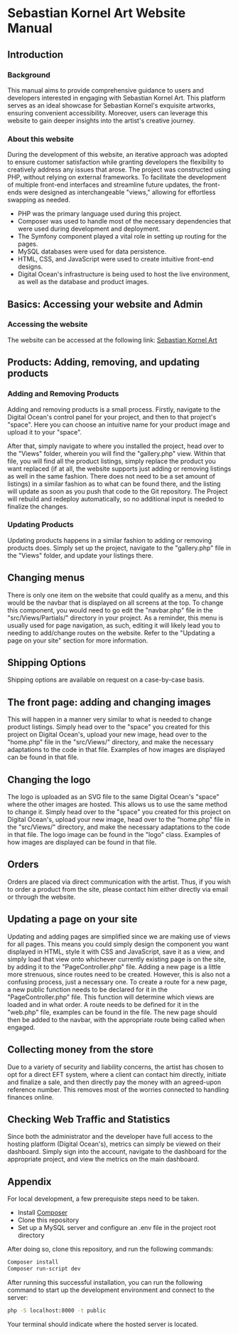 # Sebastian Kornel Art Website Manual

## Introduction

### Background
This manual aims to provide comprehensive guidance to users and developers interested in engaging with Sebastian Kornel Art. This platform serves as an ideal showcase for Sebastian Kornel's exquisite artworks, ensuring convenient accessibility. Moreover, users can leverage this website to gain deeper insights into the artist's creative journey.

### About this website
During the development of this website, an iterative approach was adopted to ensure customer satisfaction while granting developers the flexibility to creatively address any issues that arose. The project was constructed using PHP, without relying on external frameworks. To facilitate the development of multiple front-end interfaces and streamline future updates, the front-ends were designed as interchangeable "views," allowing for effortless swapping as needed.

- PHP was the primary language used during this project.
- Composer was used to handle most of the necessary dependencies that were used during development and deployment.
- The Symfony component played a vital role in setting up routing for the pages.
- MySQL databases were used for data persistence.
- HTML, CSS, and JavaScript were used to create intuitive front-end designs.
- Digital Ocean's infrastructure is being used to host the live environment, as well as the database and product images.

## Basics: Accessing your website and Admin

### Accessing the website
The website can be accessed at the following link:
[Sebastian Kornel Art](https://sebastiankornelart.com)

## Products: Adding, removing, and updating products

### Adding and Removing Products
Adding and removing products is a small process. Firstly, navigate to the Digital Ocean's control panel for your project, and then to that project's "space". Here you can choose an intuitive name for your product image and upload it to your "space". 

After that, simply navigate to where you installed the project, head over to the "Views" folder, wherein you will find the "gallery.php" view. Within that file, you will find all the product listings, simply replace the product you want replaced (if at all, the website supports just adding or removing listings as well in the same fashion. There does not need to be a set amount of listings) in a similar fashion as to what can be found there, and the listing will update as soon as you push that code to the Git repository. The Project will rebuild and redeploy automatically, so no additional input is needed to finalize the changes.

### Updating Products
Updating products happens in a similar fashion to adding or removing products does. Simply set up the project, navigate to the "gallery.php" file in the "Views" folder, and update your listings there.

## Changing menus
There is only one item on the website that could qualify as a menu, and this would be the navbar that is displayed on all screens at the top. To change this component, you would need to go edit the "navbar.php" file in the "src/Views/Partials/" directory in your project. As a reminder, this menu is usually used for page navigation, as such, editing it will likely lead you to needing to add/change routes on the website. Refer to the "Updating a page on your site" section for more information.

## Shipping Options
Shipping options are available on request on a case-by-case basis.

## The front page: adding and changing images
This will happen in a manner very similar to what is needed to change product listings. Simply head over to the "space" you created for this project on Digital Ocean's, upload your new image, head over to the "home.php" file in the "src/Views/" directory, and make the necessary adaptations to the code in that file. Examples of how images are displayed can be found in that file.

## Changing the logo


The logo is uploaded as an SVG file to the same Digital Ocean's "space" where the other images are hosted. This allows us to use the same method to change it. Simply head over to the "space" you created for this project on Digital Ocean's, upload your new image, head over to the "home.php" file in the "src/Views/" directory, and make the necessary adaptations to the code in that file. The logo image can be found in the "logo" class. Examples of how images are displayed can be found in that file.

## Orders
Orders are placed via direct communication with the artist. Thus, if you wish to order a product from the site, please contact him either directly via email or through the website.

## Updating a page on your site
Updating and adding pages are simplified since we are making use of views for all pages. This means you could simply design the component you want displayed in HTML, style it with CSS and JavaScript, save it as a view, and simply load that view onto whichever currently existing page is on the site, by adding it to the "PageController.php" file. Adding a new page is a little more strenuous, since routes need to be created. However, this is also not a confusing process, just a necessary one. To create a route for a new page, a new public function needs to be declared for it in the "PageController.php" file. This function will determine which views are loaded and in what order. A route needs to be defined for it in the "web.php" file, examples can be found in the file. The new page should then be added to the navbar, with the appropriate route being called when engaged.

## Collecting money from the store
Due to a variety of security and liability concerns, the artist has chosen to opt for a direct EFT system, where a client can contact him directly, initiate and finalize a sale, and then directly pay the money with an agreed-upon reference number. This removes most of the worries connected to handling finances online.

## Checking Web Traffic and Statistics
Since both the administrator and the developer have full access to the hosting platform (Digital Ocean's), metrics can simply be viewed on their dashboard. Simply sign into the account, navigate to the dashboard for the appropriate project, and view the metrics on the main dashboard.

## Appendix
For local development, a few prerequisite steps need to be taken.
- Install [Composer](https://getcomposer.org/)
- Clone this repository
- Set up a MySQL server and configure an .env file in the project root directory

After doing so, clone this repository, and run the following commands:
```bash
Composer install
Composer run-script dev
```
After running this successful installation, you can run the following command to start up the development environment and connect to the server:
```bash
php -S localhost:8000 -t public
```
Your terminal should indicate where the hosted server is located.
